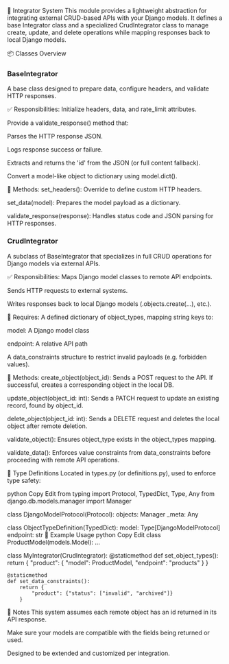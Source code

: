 🔌 Integrator System
This module provides a lightweight abstraction for integrating external CRUD-based APIs with your Django models. It defines a base Integrator class and a specialized CrudIntegrator class to manage create, update, and delete operations while mapping responses back to local Django models.

📦 Classes Overview
### BaseIntegrator
A base class designed to prepare data, configure headers, and validate HTTP responses.

✅ Responsibilities:
Initialize headers, data, and rate_limit attributes.

Provide a validate_response() method that:

Parses the HTTP response JSON.

Logs response success or failure.

Extracts and returns the 'id' from the JSON (or full content fallback).

Convert a model-like object to dictionary using model.dict().

🔧 Methods:
set_headers(): Override to define custom HTTP headers.

set_data(model): Prepares the model payload as a dictionary.

validate_response(response): Handles status code and JSON parsing for HTTP responses.

### CrudIntegrator
A subclass of BaseIntegrator that specializes in full CRUD operations for Django models via external APIs.

✅ Responsibilities:
Maps Django model classes to remote API endpoints.

Sends HTTP requests to external systems.

Writes responses back to local Django models (.objects.create(...), etc.).

🧠 Requires:
A defined dictionary of object_types, mapping string keys to:

model: A Django model class

endpoint: A relative API path

A data_constraints structure to restrict invalid payloads (e.g. forbidden values).

🔧 Methods:
create_object(object_id):
Sends a POST request to the API. If successful, creates a corresponding object in the local DB.

update_object(object_id: int):
Sends a PATCH request to update an existing record, found by object_id.

delete_object(object_id: int):
Sends a DELETE request and deletes the local object after remote deletion.

validate_object():
Ensures object_type exists in the object_types mapping.

validate_data():
Enforces value constraints from data_constraints before proceeding with remote API operations.

🧱 Type Definitions
Located in types.py (or definitions.py), used to enforce type safety:

python
Copy
Edit
from typing import Protocol, TypedDict, Type, Any
from django.db.models.manager import Manager

class DjangoModelProtocol(Protocol):
    objects: Manager
    _meta: Any

class ObjectTypeDefinition(TypedDict):
    model: Type[DjangoModelProtocol]
    endpoint: str
🧪 Example Usage
python
Copy
Edit
class ProductModel(models.Model):
    ...

class MyIntegrator(CrudIntegrator):
    @staticmethod
    def set_object_types():
        return {
            "product": {
                "model": ProductModel,
                "endpoint": "products"
            }
        }

    @staticmethod
    def set_data_constraints():
        return {
            "product": {"status": ["invalid", "archived"]}
        }
🚨 Notes
This system assumes each remote object has an id returned in its API response.

Make sure your models are compatible with the fields being returned or used.

Designed to be extended and customized per integration.

